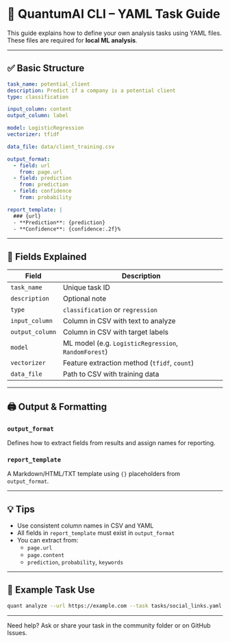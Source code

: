# 📄 QuantumAI CLI – YAML Task Guide

This guide explains how to define your own analysis tasks using YAML files. These files are required for **local ML analysis**.

---

## ✅ Basic Structure

```yaml
task_name: potential_client
description: Predict if a company is a potential client
type: classification

input_column: content
output_column: label

model: LogisticRegression
vectorizer: tfidf

data_file: data/client_training.csv

output_format:
  - field: url
    from: page.url
  - field: prediction
    from: prediction
  - field: confidence
    from: probability

report_template: |
  ### {url}
  - **Prediction**: {prediction}
  - **Confidence**: {confidence:.2f}%
```

---

## 🧠 Fields Explained

| Field              | Description |
|--------------------|-------------|
| `task_name`        | Unique task ID |
| `description`      | Optional note |
| `type`             | `classification` or `regression` |
| `input_column`     | Column in CSV with text to analyze |
| `output_column`    | Column in CSV with target labels |
| `model`            | ML model (e.g. `LogisticRegression`, `RandomForest`) |
| `vectorizer`       | Feature extraction method (`tfidf`, `count`) |
| `data_file`        | Path to CSV with training data |

---

## 🖨 Output & Formatting

### `output_format`
Defines how to extract fields from results and assign names for reporting.

### `report_template`
A Markdown/HTML/TXT template using `{}` placeholders from `output_format`.

---

## 💡 Tips

- Use consistent column names in CSV and YAML
- All fields in `report_template` must exist in `output_format`
- You can extract from:
  - `page.url`
  - `page.content`
  - `prediction`, `probability`, `keywords`

---

## 🧪 Example Task Use

```bash
quant analyze --url https://example.com --task tasks/social_links.yaml
```

---

Need help? Ask or share your task in the community folder or on GitHub Issues.